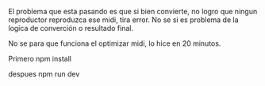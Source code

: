 El problema que esta pasando es que si bien convierte, no logro que ningun reproductor reproduzca ese midi, tira error. No se si es problema de la logica de converción o resultado final. 

No se para que funciona el optimizar midi, lo hice en 20 minutos.

Primero npm install

despues npm run dev